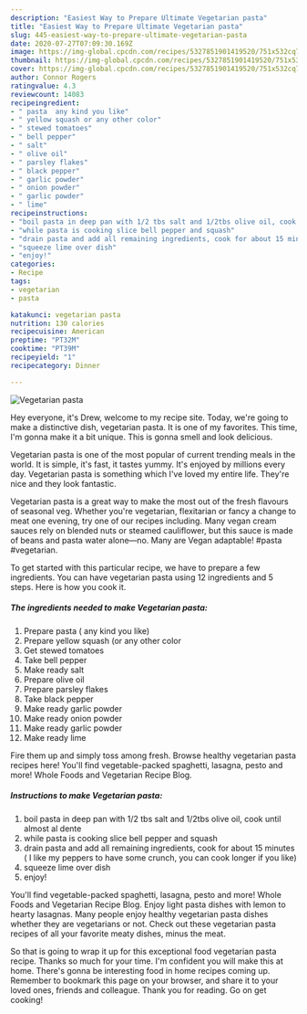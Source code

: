 ```yaml
---
description: "Easiest Way to Prepare Ultimate Vegetarian pasta"
title: "Easiest Way to Prepare Ultimate Vegetarian pasta"
slug: 445-easiest-way-to-prepare-ultimate-vegetarian-pasta
date: 2020-07-27T07:09:30.169Z
image: https://img-global.cpcdn.com/recipes/5327851901419520/751x532cq70/vegetarian-pasta-recipe-main-photo.jpg
thumbnail: https://img-global.cpcdn.com/recipes/5327851901419520/751x532cq70/vegetarian-pasta-recipe-main-photo.jpg
cover: https://img-global.cpcdn.com/recipes/5327851901419520/751x532cq70/vegetarian-pasta-recipe-main-photo.jpg
author: Connor Rogers
ratingvalue: 4.3
reviewcount: 14083
recipeingredient:
- " pasta  any kind you like"
- " yellow squash or any other color"
- " stewed tomatoes"
- " bell pepper"
- " salt"
- " olive oil"
- " parsley flakes"
- " black pepper"
- " garlic powder"
- " onion powder"
- " garlic powder"
- " lime"
recipeinstructions:
- "boil pasta in deep pan with 1/2 tbs salt and 1/2tbs olive oil, cook until almost al dente"
- "while pasta is cooking slice bell pepper and squash"
- "drain pasta and add all remaining ingredients, cook for about 15 minutes ( I like my peppers to have some crunch, you can cook longer if you like)"
- "squeeze lime over dish"
- "enjoy!"
categories:
- Recipe
tags:
- vegetarian
- pasta

katakunci: vegetarian pasta 
nutrition: 130 calories
recipecuisine: American
preptime: "PT32M"
cooktime: "PT39M"
recipeyield: "1"
recipecategory: Dinner

---
```



![Vegetarian pasta](https://img-global.cpcdn.com/recipes/5327851901419520/751x532cq70/vegetarian-pasta-recipe-main-photo.jpg)

Hey everyone, it's Drew, welcome to my recipe site. Today, we're going to make a distinctive dish, vegetarian pasta. It is one of my favorites. This time, I'm gonna make it a bit unique. This is gonna smell and look delicious.

Vegetarian pasta is one of the most popular of current trending meals in the world. It is simple, it's fast, it tastes yummy. It's enjoyed by millions every day. Vegetarian pasta is something which I've loved my entire life. They're nice and they look fantastic.

Vegetarian pasta is a great way to make the most out of the fresh flavours of seasonal veg. Whether you&#39;re vegetarian, flexitarian or fancy a change to meat one evening, try one of our recipes including. Many vegan cream sauces rely on blended nuts or steamed cauliflower, but this sauce is made of beans and pasta water alone—no. Many are Vegan adaptable! #pasta #vegetarian.


To get started with this particular recipe, we have to prepare a few ingredients. You can have vegetarian pasta using 12 ingredients and 5 steps. Here is how you cook it.

<!--inarticleads1-->

##### The ingredients needed to make Vegetarian pasta:

1. Prepare  pasta ( any kind you like)
1. Prepare  yellow squash (or any other color
1. Get  stewed tomatoes
1. Take  bell pepper
1. Make ready  salt
1. Prepare  olive oil
1. Prepare  parsley flakes
1. Take  black pepper
1. Make ready  garlic powder
1. Make ready  onion powder
1. Make ready  garlic powder
1. Make ready  lime


Fire them up and simply toss among fresh. Browse healthy vegetarian pasta recipes here! You&#39;ll find vegetable-packed spaghetti, lasagna, pesto and more! Whole Foods and Vegetarian Recipe Blog. 

<!--inarticleads2-->

##### Instructions to make Vegetarian pasta:

1. boil pasta in deep pan with 1/2 tbs salt and 1/2tbs olive oil, cook until almost al dente
1. while pasta is cooking slice bell pepper and squash
1. drain pasta and add all remaining ingredients, cook for about 15 minutes ( I like my peppers to have some crunch, you can cook longer if you like)
1. squeeze lime over dish
1. enjoy!


You&#39;ll find vegetable-packed spaghetti, lasagna, pesto and more! Whole Foods and Vegetarian Recipe Blog. Enjoy light pasta dishes with lemon to hearty lasagnas. Many people enjoy healthy vegetarian pasta dishes whether they are vegetarians or not. Check out these vegetarian pasta recipes of all your favorite meaty dishes, minus the meat. 

So that is going to wrap it up for this exceptional food vegetarian pasta recipe. Thanks so much for your time. I'm confident you will make this at home. There's gonna be interesting food in home recipes coming up. Remember to bookmark this page on your browser, and share it to your loved ones, friends and colleague. Thank you for reading. Go on get cooking!
